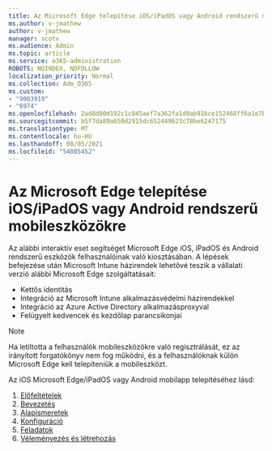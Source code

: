 ```yaml
---
title: Az Microsoft Edge telepítése iOS/iPadOS vagy Android rendszerű mobileszközökre
ms.author: v-jmathew
author: v-jmathew
manager: scotv
ms.audience: Admin
ms.topic: article
ms.service: o365-administration
ROBOTS: NOINDEX, NOFOLLOW
localization_priority: Normal
ms.collection: Adm_O365
ms.custom:
- "9003919"
- "6974"
ms.openlocfilehash: 2ad8d00d192c1c845aef7a362fa1d9ab91bce152468ff6a1e7bf6ad9250eb5c1
ms.sourcegitcommit: b5f7da89a650d2915dc652449623c78be6247175
ms.translationtype: MT
ms.contentlocale: hu-HU
ms.lasthandoff: 08/05/2021
ms.locfileid: "54005452"
---
```

# <a name="deploy-microsoft-edge-for-mobile-for-iosipados-or-android"></a>Az Microsoft Edge telepítése iOS/iPadOS vagy Android rendszerű mobileszközökre

Az alábbi interaktív eset segítséget Microsoft Edge iOS, iPadOS és Android rendszerű eszközök felhasználóinak való kiosztásában. A lépések befejezése után Microsoft Intune házirendek lehetővé teszik a vállalati verzió alábbi Microsoft Edge szolgáltatásait:

- Kettős identitás
- Integráció az Microsoft Intune alkalmazásvédelmi házirendekkel
- Integráció az Azure Active Directory alkalmazásproxyval
- Felügyelt kedvencek és kezdőlap parancsikonjai

> [!NOTE]
> Ha letiltotta a felhasználók mobileszközökre való regisztrálását, ez az irányított forgatókönyv nem fog működni, és a felhasználóknak külön Microsoft Edge kell telepíteniük a mobileszközt.

Az iOS Microsoft Edge/iPadOS vagy Android mobilapp telepítéséhez lásd:

1. [Előfeltételek](https://go.microsoft.com/fwlink/?linkid=2133027)
2. [Bevezetés](https://go.microsoft.com/fwlink/?linkid=2133520)
3. [Alapismeretek](https://go.microsoft.com/fwlink/?linkid=2133421)
4. [Konfiguráció](https://go.microsoft.com/fwlink/?linkid=2133521)
5. [Feladatok](https://go.microsoft.com/fwlink/?linkid=2132869)
6. [Véleményezés és létrehozás](https://go.microsoft.com/fwlink/?linkid=2133522)
